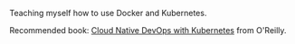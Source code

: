 Teaching myself how to use Docker and Kubernetes.

Recommended book: [Cloud Native DevOps with Kubernetes](https://www.nginx.com/resources/library/cloud-native-devops-with-kubernetes/) from O'Reilly.
